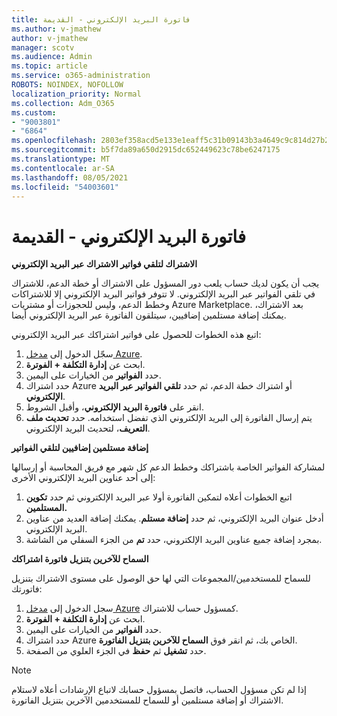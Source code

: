 ```yaml
---
title: فاتورة البريد الإلكتروني - القديمة
ms.author: v-jmathew
author: v-jmathew
manager: scotv
ms.audience: Admin
ms.topic: article
ms.service: o365-administration
ROBOTS: NOINDEX, NOFOLLOW
localization_priority: Normal
ms.collection: Adm_O365
ms.custom:
- "9003801"
- "6864"
ms.openlocfilehash: 2803ef358acd5e133e1eaff5c31b09143b3a4649c9c814d27b214585487c0e7e
ms.sourcegitcommit: b5f7da89a650d2915dc652449623c78be6247175
ms.translationtype: MT
ms.contentlocale: ar-SA
ms.lasthandoff: 08/05/2021
ms.locfileid: "54003601"
---
```

# <a name="e-mail-invoice---legacy"></a>فاتورة البريد الإلكتروني - القديمة

**الاشتراك لتلقي فواتير الاشتراك عبر البريد الإلكتروني**

يجب أن يكون لديك حساب يلعب دور المسؤول على الاشتراك أو خطة الدعم، للاشتراك في تلقي الفواتير عبر البريد الإلكتروني. لا تتوفر فواتير البريد الإلكتروني إلا للاشتراكات وخطط الدعم، وليس للحجوزات أو مشتريات Azure Marketplace. بعد الاشتراك، يمكنك إضافة مستلمين إضافيين، سيتلقون الفاتورة عبر البريد الإلكتروني أيضا.

اتبع هذه الخطوات للحصول على فواتير اشتراكك عبر البريد الإلكتروني:

1. سجّل الدخول إلى [مدخل Azure](https://portal.azure.com/).
2. ابحث عن **إدارة التكلفة + الفوترة**.
3. حدد **الفواتير** من الخيارات على اليمين.
4. حدد اشتراك Azure أو اشتراك خطة الدعم، ثم حدد **تلقي الفواتير عبر البريد الإلكتروني**.
5. انقر على **فاتورة البريد الإلكتروني**، وأقبل الشروط.
6. يتم إرسال الفاتورة إلى البريد الإلكتروني الذي تفضل استخدامه. حدد **تحديث ملف التعريف**، لتحديث البريد الإلكتروني.

**إضافة مستلمين إضافيين لتلقي الفواتير**

لمشاركة الفواتير الخاصة باشتراكك وخطط الدعم كل شهر مع فريق المحاسبة أو إرسالها إلى أحد عناوين البريد الإلكتروني الأخرى:

1. اتبع الخطوات أعلاه لتمكين الفاتورة أولا عبر البريد الإلكتروني ثم حدد **تكوين المستلمين.**
2. أدخل عنوان البريد الإلكتروني، ثم حدد **إضافة مستلم**. يمكنك إضافة العديد من عناوين البريد الإلكتروني.
3. بمجرد إضافة جميع عناوين البريد الإلكتروني، حدد **تم** من الجزء السفلي من الشاشة.

**السماح للآخرين بتنزيل فاتورة اشتراكك**

للسماح للمستخدمين/المجموعات التي لها حق الوصول على مستوى الاشتراك بتنزيل فاتورتك:

1. سجل الدخول إلى [مدخل Azure](https://portal.azure.com/) كمسؤول حساب للاشتراك.
2. ابحث عن **إدارة التكلفة + الفوترة**.
3. حدد **الفواتير** من الخيارات على اليمين.
4. حدد اشتراك Azure الخاص بك، ثم انقر فوق **السماح للآخرين بتنزيل الفاتورة**.
5. حدد **تشغيل** ثم **حفظ** في الجزء العلوي من الصفحة.

> [!NOTE]
إذا لم تكن مسؤول الحساب، فاتصل بمسؤول حسابك لاتباع الإرشادات أعلاه لاستلام الاشتراك أو إضافة مستلمين أو للسماح للمستخدمين الآخرين بتنزيل الفاتورة.
